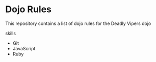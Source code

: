 Dojo Rules
==========

This repository contains a list of dojo rules for the Deadly Vipers dojo

skills
* Git
* JavaScript
* Ruby
